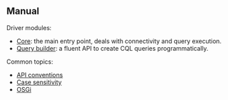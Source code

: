 ## Manual

Driver modules:

* [Core](core/): the main entry point, deals with connectivity and query execution.
* [Query builder](query_builder/): a fluent API to create CQL queries programmatically.

Common topics:

* [API conventions](api_conventions/)
* [Case sensitivity](case_sensitivity/)
* [OSGi](osgi/)